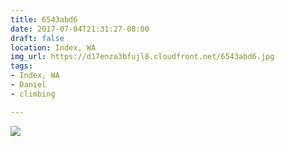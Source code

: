 ```yaml
---
title: 6543abd6
date: 2017-07-04T21:31:27-08:00
draft: false
location: Index, WA
img_url: https://d17enza3bfujl8.cloudfront.net/6543abd6.jpg
tags:
- Index, WA
- Daniel
- climbing

---
```


![](https://d17enza3bfujl8.cloudfront.net/6543abd6.jpg)
